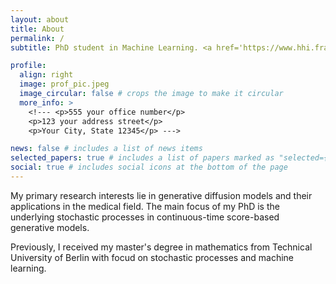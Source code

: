```yaml
---
layout: about
title: About
permalink: /
subtitle: PhD student in Machine Learning. <a href='https://www.hhi.fraunhofer.de/en/departments/ai.html'> Department of Artifical Intelligence at Fraunhofer HHI</a>.

profile:
  align: right
  image: prof_pic.jpeg
  image_circular: false # crops the image to make it circular
  more_info: >
    <!--- <p>555 your office number</p>
    <p>123 your address street</p>
    <p>Your City, State 12345</p> --->

news: false # includes a list of news items
selected_papers: true # includes a list of papers marked as "selected={true}"
social: true # includes social icons at the bottom of the page
---
```


My primary research interests lie in generative diffusion models and their applications in the medical field. The main focus of my PhD is the underlying stochastic processes in continuous-time score-based generative models.

Previously, I received my master's degree in mathematics from Technical University of Berlin with focud on stochastic processes and machine learning.

